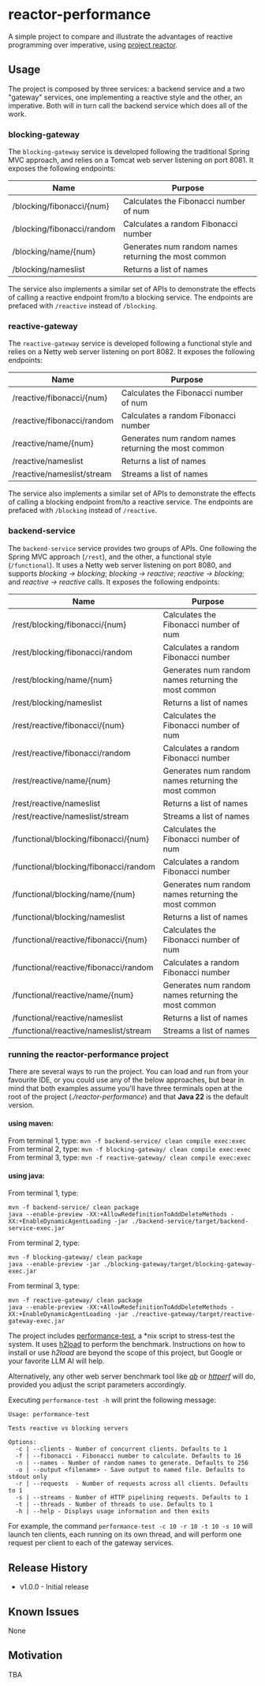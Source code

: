# reactor-performance
A simple project to compare and illustrate the advantages of reactive programming over imperative, using [project reactor](https://projectreactor.io/).

## Usage
The project is composed by three services: a backend service and a two "gateway" services, one implementing a reactive style and the other, an imperative. Both will in turn call the backend service which does all of the work.

### blocking-gateway
The `blocking-gateway` service is developed following the traditional Spring MVC approach, and relies on a Tomcat web server listening on port 8081. It exposes the following endpoints:

| Name                       | Purpose                                              |
|----------------------------|------------------------------------------------------|
| /blocking/fibonacci/{num}  | Calculates the Fibonacci number of num               |
| /blocking/fibonacci/random | Calculates a random Fibonacci number                 |
| /blocking/name/{num}       | Generates num random names returning the most common |
| /blocking/nameslist        | Returns a list of names                              |

The service also implements a similar set of APIs to demonstrate the effects of calling a reactive endpoint from/to a blocking service. The endpoints are prefaced with `/reactive` instead of `/blocking`.

### reactive-gateway
The `reactive-gateway` service is developed following a functional style and relies on a Netty web server listening on port 8082. It exposes the following endpoints:

| Name                       | Purpose                                              |
|----------------------------|------------------------------------------------------|
| /reactive/fibonacci/{num}  | Calculates the Fibonacci number of num               |
| /reactive/fibonacci/random | Calculates a random Fibonacci number                 |
| /reactive/name/{num}       | Generates num random names returning the most common |
| /reactive/nameslist        | Returns a list of names                              |
| /reactive/nameslist/stream | Streams a list of names                              |

The service also implements a similar set of APIs to demonstrate the effects of calling a blocking endpoint from/to a reactive service. The endpoints are prefaced with `/blocking` instead of `/reactive`.

### backend-service
The `backend-service` service provides two groups of APIs. One following the Spring MVC approach (`/rest`), and the other, a functional style (`/functional`). It uses a Netty web server listening on port 8080, and supports _blocking → blocking_; _blocking → reactive_; _reactive → blocking_; and _reactive → reactive_ calls. It exposes the following endpoints:

| Name                                  | Purpose                                              |
|---------------------------------------|------------------------------------------------------|
| /rest/blocking/fibonacci/{num}        | Calculates the Fibonacci number of num               |
| /rest/blocking/fibonacci/random       | Calculates a random Fibonacci number                 |
| /rest/blocking/name/{num}             | Generates num random names returning the most common |
| /rest/blocking/nameslist              | Returns a list of names                              |
| /rest/reactive/fibonacci/{num}        | Calculates the Fibonacci number of num               |
| /rest/reactive/fibonacci/random       | Calculates a random Fibonacci number                 |
| /rest/reactive/name/{num}             | Generates num random names returning the most common |
| /rest/reactive/nameslist              | Returns a list of names                              |
| /rest/reactive/nameslist/stream       | Streams a list of names                              |
| /functional/blocking/fibonacci/{num}  | Calculates the Fibonacci number of num               |
| /functional/blocking/fibonacci/random | Calculates a random Fibonacci number                 |
| /functional/blocking/name/{num}       | Generates num random names returning the most common |
| /functional/blocking/nameslist        | Returns a list of names                              |
| /functional/reactive/fibonacci/{num}  | Calculates the Fibonacci number of num               |
| /functional/reactive/fibonacci/random | Calculates a random Fibonacci number                 |
| /functional/reactive/name/{num}       | Generates num random names returning the most common |
| /functional/reactive/nameslist        | Returns a list of names                              |
| /functional/reactive/nameslist/stream | Streams a list of names                              |

### running the reactor-performance project
There are several ways to run the project. You can load and run from your favourite IDE, or you could use any of the below approaches, but bear in mind that both examples assume you'll have three terminals open at the root of the project (_./reactor-performance_) and that **Java 22** is the default version.

#### using maven:
From terminal 1, type: `mvn -f backend-service/ clean compile exec:exec`
From terminal 2, type: `mvn -f blocking-gateway/ clean compile exec:exec`
From terminal 3, type: `mvn -f reactive-gateway/ clean compile exec:exec`

#### using java:
From terminal 1, type:
```
mvn -f backend-service/ clean package
java --enable-preview -XX:+AllowRedefinitionToAddDeleteMethods -XX:+EnableDynamicAgentLoading -jar ./backend-service/target/backend-service-exec.jar
```
From terminal 2, type:
```
mvn -f blocking-gateway/ clean package
java --enable-preview -jar ./blocking-gateway/target/blocking-gateway-exec.jar
```
From terminal 3, type:
```
mvn -f reactive-gateway/ clean package
java --enable-preview -XX:+AllowRedefinitionToAddDeleteMethods -XX:+EnableDynamicAgentLoading -jar ./reactive-gateway/target/reactive-gateway-exec.jar
```
The project includes [performance-test](./performance-test), a *nix script to stress-test the system. It uses [h2load](https://nghttp2.org/documentation/h2load-howto.html) to perform the benchmark. Instructions on how to install or use _h2load_ are beyond the scope of this project, but Google or your favorite LLM AI will help.

Alternatively, any other web server benchmark tool like [_ab_](https://httpd.apache.org/docs/2.4/programs/ab.html) or [_httperf_](https://github.com/httperf/httperf) will do, provided you adjust the script parameters accordingly.

Executing `performance-test -h` will print the following message:
```
Usage: performance-test

Tests reactive vs blocking servers

Options:
  -c | --clients - Number of concurrent clients. Defaults to 1
  -f | --fibonacci - Fibonacci number to calculate. Defaults to 16
  -n | --names - Number of random names to generate. Defaults to 256
  -o | --output <filename> - Save output to named file. Defaults to stdout only
  -r | --requests  - Number of requests across all clients. Defaults to 1
  -s | --streams - Number of HTTP pipelining requests. Defaults to 1
  -t | --threads - Number of threads to use. Defaults to 1
  -h | --help - Displays usage information and then exits
```
For example, the command `performance-test -c 10 -r 10 -t 10 -s 10` will launch ten clients, each running on its own thread, and will perform one request per client to each of the gateway services.

## Release History
* v1.0.0 - Initial release

## Known Issues
None

## Motivation
TBA
